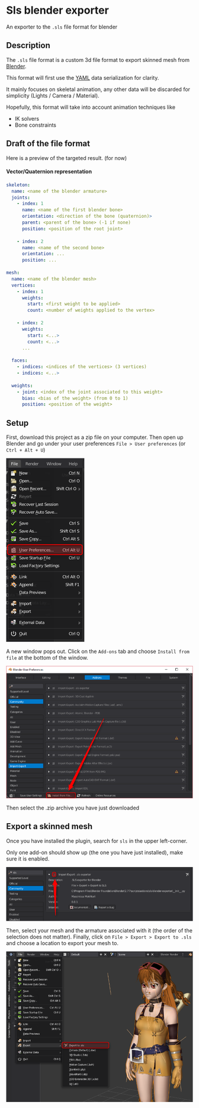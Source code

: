 # Sls blender exporter

An exporter to the `.sls` file format for blender

## Description

The `.sls` file format is a custom 3d file format to export skinned mesh from [Blender](https://www.blender.org/).

This format will first use the [YAML](http://yaml.org/) data serialization for clarity.

It mainly focuses on skeletal animation, any other data will be discarded for simplicity (Lights / Camera / Material).

Hopefully, this format will take into account animation techniques like

  - IK solvers
  - Bone constraints

  ## Draft of the file format

  Here is a preview of the targeted result. (for now)

  #### Vector/Quaternion representation

  ```yaml
  skeleton:
    name: <name of the blender armature>
    joints:
      - index: 1
        name: <name of the first blender bone>
        orientation: <direction of the bone (quaternion)>
        parent: <parent of the bone> (-1 if none)
        position: <position of the root joint>

      - index: 2
        name: <name of the second bone>
        orientation: ...
        position: ...

  mesh:
    name: <name of the blender mesh>
    vertices:
      - index: 1
        weights:
          start: <first weight to be applied>
          count: <number of weights applied to the vertex>

      - index: 2
        weights:
          start: <...>
          count: <...>
        ...

    faces:
      - indices: <indices of the vertices> (3 vertices)
      - indices: <...>

    weights:
      - joint: <index of the joint associated to this weight>
        bias: <bias of the weight> (from 0 to 1)
        position: <position of the weight>
  ```


## Setup

First, download this project as a zip file on your computer.
Then open up Blender and go under your user preferences `File > User preferences` (or `Ctrl + Alt + U`)

![User preferences](documentation/userpreferences.png)

A new window pops out. Click on the `Add-ons` tab and choose `Install from file` at the bottom of the window.

![Install from file](documentation/installfromfile.png)

Then select the .zip archive you have just downloaded

## Export a skinned mesh

Once you have installed the plugin, search for `sls` in the upper left-corner.

Only one add-on should show up (the one you have just installed), make sure it is enabled.

![tick](documentation/tick.png)

Then, select your mesh and the armature associated with it (the order of the selection does not matter).
Finally, click on `File > Export > Export to .sls` and choose a location to export your mesh to.

![export to sls](documentation/export.png)
